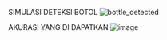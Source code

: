 SIMULASI DETEKSI BOTOL
![bottle_detected](https://github.com/user-attachments/assets/3958adb4-9f3a-4eab-9dfb-710f60142bc6)

AKURASI YANG DI DAPATKAN
![image](https://github.com/user-attachments/assets/55884d39-8980-413e-bede-234a5d972a9a)
